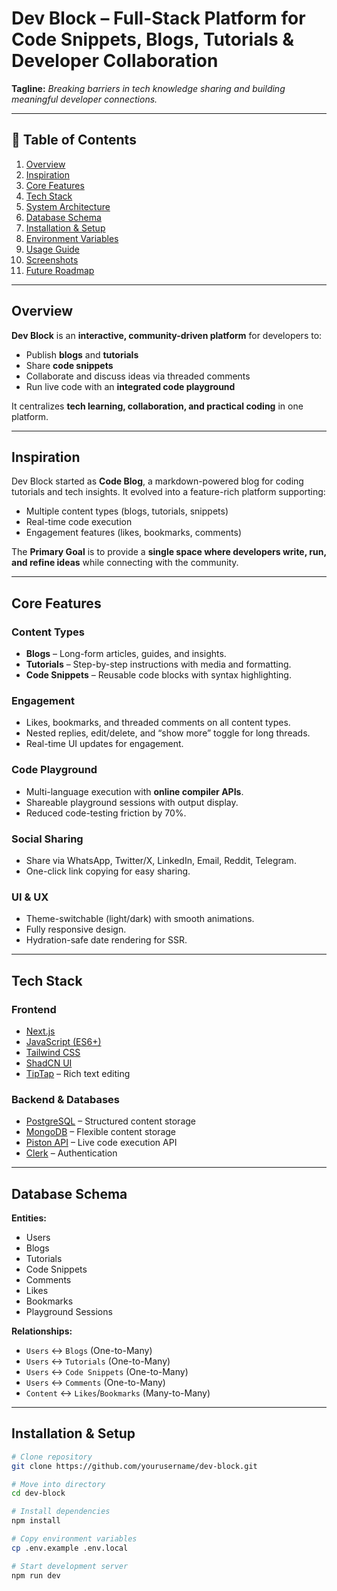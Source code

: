 # **Dev Block** – Full-Stack Platform for Code Snippets, Blogs, Tutorials & Developer Collaboration

**Tagline:** *Breaking barriers in tech knowledge sharing and building meaningful developer connections.*

---

## 📖 Table of Contents
1. [Overview](#overview)
2. [Inspiration](#inspiration)
3. [Core Features](#core-features)
4. [Tech Stack](#tech-stack)
5. [System Architecture](#system-architecture)
6. [Database Schema](#database-schema)
7. [Installation & Setup](#installation--setup)
8. [Environment Variables](#environment-variables)
9. [Usage Guide](#usage-guide)
10. [Screenshots](#screenshots)
11. [Future Roadmap](#future-roadmap)

---

## **Overview**
**Dev Block** is an **interactive, community-driven platform** for developers to:
- Publish **blogs** and **tutorials**
- Share **code snippets**
- Collaborate and discuss ideas via threaded comments
- Run live code with an **integrated code playground**

It centralizes **tech learning, collaboration, and practical coding** in one platform.

---

## **Inspiration**
Dev Block started as **Code Blog**, a markdown-powered blog for coding tutorials and tech insights. It evolved into a feature-rich platform supporting:
- Multiple content types (blogs, tutorials, snippets)
- Real-time code execution
- Engagement features (likes, bookmarks, comments)

The **Primary Goal** is to provide a **single space where developers write, run, and refine ideas** while connecting with the community.

---

## **Core Features**

### **Content Types**
- **Blogs** – Long-form articles, guides, and insights.
- **Tutorials** – Step-by-step instructions with media and formatting.
- **Code Snippets** – Reusable code blocks with syntax highlighting.

### **Engagement**
- Likes, bookmarks, and threaded comments on all content types.
- Nested replies, edit/delete, and “show more” toggle for long threads.
- Real-time UI updates for engagement.

### **Code Playground**
- Multi-language execution with **online compiler APIs**.
- Shareable playground sessions with output display.
- Reduced code-testing friction by 70%.

### **Social Sharing**
- Share via WhatsApp, Twitter/X, LinkedIn, Email, Reddit, Telegram.
- One-click link copying for easy sharing.

### **UI & UX**
- Theme-switchable (light/dark) with smooth animations.
- Fully responsive design.
- Hydration-safe date rendering for SSR.
---

## **Tech Stack**

### **Frontend**
- [Next.js](https://nextjs.org/)
- [JavaScript (ES6+)](https://developer.mozilla.org/en-US/docs/Web/JavaScript)
- [Tailwind CSS](https://tailwindcss.com/)
- [ShadCN UI](https://ui.shadcn.com/)
- [TipTap](https://tiptap.dev/) – Rich text editing

### **Backend & Databases**
- [PostgreSQL](https://www.postgresql.org/) – Structured content storage
- [MongoDB](https://www.mongodb.com/) – Flexible content storage
- [Piston API](https://rapidapi.com/) – Live code execution API
- [Clerk](https://clerk.com/) – Authentication

---

<!-- ## **System Architecture**
Frontend (Next.js, Tailwind CSS, ShadCN UI)
|
|-- TipTap Editor, Syntax Highlighting
|
Backend (Next.js API Routes, Compiler API Integration)
|
| |
PostgreSQL MongoDB
| |
Clerk Auth Compiler API

--- -->

## **Database Schema**
**Entities:**
- Users
- Blogs
- Tutorials
- Code Snippets
- Comments
- Likes
- Bookmarks
- Playground Sessions

**Relationships:**
- `Users` ↔ `Blogs` (One-to-Many)
- `Users` ↔ `Tutorials` (One-to-Many)
- `Users` ↔ `Code Snippets` (One-to-Many)
- `Users` ↔ `Comments` (One-to-Many)
- `Content` ↔ `Likes`/`Bookmarks` (Many-to-Many)

---

## **Installation & Setup**
```bash
# Clone repository
git clone https://github.com/yourusername/dev-block.git
```

```bash
# Move into directory
cd dev-block
```

```bash
# Install dependencies
npm install
```

```bash
# Copy environment variables
cp .env.example .env.local
```

```bash
# Start development server
npm run dev
```
